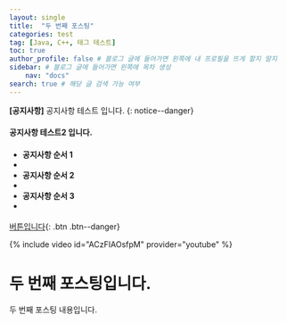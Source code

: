 ```yaml
---
layout: single
title:  "두 번째 포스팅"
categories: test
tag: [Java, C++, 태그 테스트] 
toc: true
author_profile: false # 블로그 글에 들어가면 왼쪽에 내 프로필을 뜨게 할지 말지
sidebar: # 블로그 글에 들어가면 왼쪽에 목차 생성
    nav: "docs" 
search: true # 해당 글 검색 가능 여부
---
```


**[공지사항]** 공지사항 테스트 입니다.
{: notice--danger}

<div class = "notice--success"> <!--success = 초록색 -->
<h4>공지사항 테스트2 입니다.<h4>
<ul>
    <li> 공지사항 순서 1<li>
    <li> 공지사항 순서 2<li>
    <li> 공지사항 순서 3<li>
</ul>
</div>

[버튼입니다](https://google.com){: .btn .btn--danger} <!-- 버튼 추가 -->

{% include video id="ACzFIAOsfpM" provider="youtube" %} <!-- 유튜브 영상 넣기 -->


# 두 번째 포스팅입니다.
두 번째 포스팅 내용입니다.
